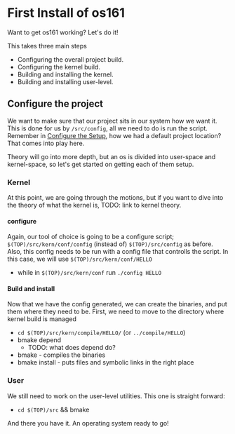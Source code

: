 # First Install of os161

Want to get os161 working? Let's do it!

This takes three main steps

* Configuring the overall project build.
* Configuring the kernel build.
* Building and installing the kernel.
* Building and installing user-level.

## Configure the project

We want to make sure that our project sits in our system how we want it. This
is done for us by `/src/config`, all we need to do is run the script. Remember 
in [Configure the Setup](ch-01-02-configure-setup.md), how we had a default
project location? That comes into play here.

Theory will go into more depth, but an os is divided into user-space and 
kernel-space, so let's get started on getting each of them setup.

### Kernel

At this point, we are going through the motions, but if you want to dive into the
theory of what the kernel is, TODO: link to kernel theory.

#### configure

Again, our tool of choice is going to be a configure script;  `$(TOP)/src/kern/conf/config`
(instead of) `$(TOP)/src/config` as before. Also, this config needs to be run with a config file
that controlls the script. In this case, we will use `$(TOP)/src/kern/conf/HELLO`
* while in `$(TOP)/src/kern/conf` run `./config HELLO`

#### Build and install

Now that we have the config generated, we can create the binaries, and put them
where they need to be. First, we need to move to the directory where kernel
build is managed
* `cd $(TOP)/src/kern/compile/HELLO/` (or `../compile/HELLO`)
* bmake depend
  * TODO: what does depend do?
* bmake - compiles the binaries
* bmake install - puts files and symbolic links in the right place


### User

We still need to work on the user-level utilities. This one is straight forward:
* `cd $(TOP)/src` && bmake

And there you have it. An operating system ready to go!



